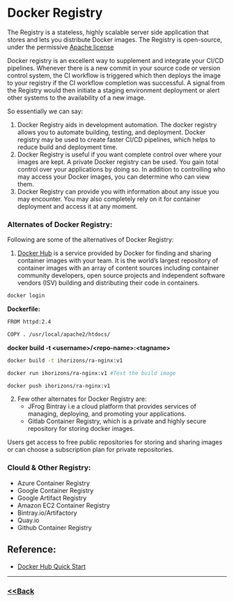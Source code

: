 # Docker Registry
The Registry is a stateless, highly scalable server side application that stores and lets you distribute Docker images. The Registry is open-source, under the permissive [Apache license](https://en.wikipedia.org/wiki/Apache_License)

Docker registry is an excellent way to supplement and integrate your CI/CD pipelines. Whenever there is a new commit in your source code or version control system, the CI workflow is triggered which then deploys the image to your registry if the CI workflow completion was successful. A signal from the Registry would then initiate a staging environment deployment or alert other systems to the availability of a new image.

So essentially we can say:

1. Docker Registry aids in development automation. The docker registry allows you to automate building, testing, and deployment. Docker registry may be used to create faster CI/CD pipelines, which helps to reduce build and deployment time.
2. Docker Registry is useful if you want complete control over where your images are kept. A private Docker registry can be used. You gain total control over your applications by doing so. In addition to controlling who may access your Docker images, you can determine who can view them.
3. Docker Registry can provide you with information about any issue you may encounter. You may also completely rely on it for container deployment and access it at any moment.

### Alternates of Docker Registry:
Following are some of the alternatives of Docker Registry: 

1. [Docker Hub](https://hub.docker.com/) is a service provided by Docker for finding and sharing container images with your team. It is the world’s largest repository of container images with an array of content sources including container community developers, open source projects and independent software vendors (ISV) building and distributing their code in containers.

```bash
docker login
```

**Dockerfile:**

```bash
FROM httpd:2.4

COPY . /usr/local/apache2/htdocs/
```
**docker build -t \<username>/\<repo-name>:\<tagname>**
```bash
docker build -t ihorizons/ra-nginx:v1
```
```bash
docker run ihorizons/ra-nginx:v1 #Test the build image
```
```bash
docker push ihorizons/ra-nginx:v1
```

2. Few other alternates for Docker Registry are: 
    - JFrog Bintray i.e a cloud platform that provides services of managing, deploying, and promoting your applications.
    - Gitlab Container Registry, which is a private and highly secure repository for storing docker images.



Users get access to free public repositories for storing and sharing images or can choose a subscription plan for private repositories.

### **Clould & Other Registry:**
- Azure Container Registry
- Google Container Registry
- Google Artifact Registry
- Amazon EC2 Container Registry
- Bintray.io/Artifactory
- Quay.io
- Github Container Registry

## Reference:
- [Docker Hub Quick Start](https://docs.docker.com/docker-hub/)
---

### [<<Back](https://github.com/ihorizonsr/docker-basics/tree/main/docker-dockerfile)
